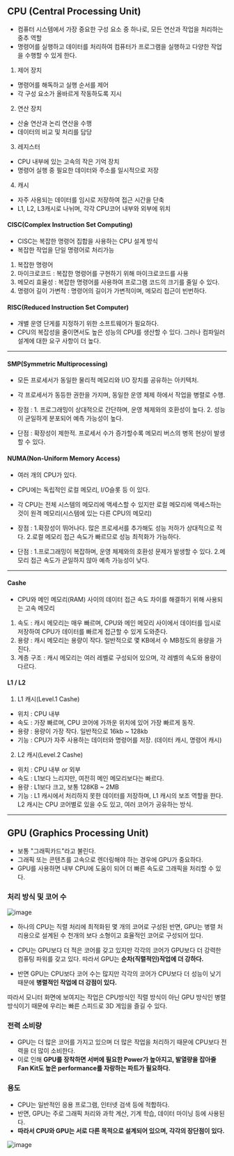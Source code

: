 ## **CPU (Central Processing Unit)**
- 컴퓨터 시스템에서 가장 중요한 구성 요소 중 하나로, 모든 연산과 작업을 처리하는 중추 역할
- 명령어를 실행하고 데이터를 처리하여 컴퓨터가 프로그램을 실행하고 다양한 작업을 수행할 수 있게 한다.
1) 제어 장치 
  - 명령어를 해독하고 실행 순서를 제어
  - 각 구성 요소가 올바르게 작동하도록 지시 
2) 연산 장치
  - 산술 연산과 논리 연산을 수행
  - 데이터의 비교 및 처리를 담당 
3) 레지스터
  - CPU 내부에 있는 고속의 작은 기억 장치
  - 명령어 실행 중 필요한 데이터와 주소를 일시적으로 저장 
4) 캐시
  - 자주 사용되는 데이터를 임시로 저장하여 접근 시간을 단축
  - L1, L2, L3캐시로 나뉘며, 각각 CPU코어 내부와 외부에 위치

#### CISC(Complex Instruction Set Computing)
- CISC는 복잡한 명령어 집합을 사용하는 CPU 설계 방식
- 복잡한 작업을 단일 명령어로 처리가능
1) 복잡한 명령어
2) 마이크로코드 : 복잡한 명령어를 구현하기 위해 마이크로코드를 사용
3) 메모리 효율성 : 복잡한 명령어를 사용하여 프로그램 코드의 크기를 줄일 수 있다.
4) 명령어 길이 가변적 : 명령어의 길이가 가변적이며, 메모리 접근이 빈번하다.

#### RISC(Reduced Instruction Set Computer) 
- 개별 운영 단게를 지정하기 위한 소프트웨어가 필요하다.
- CPU의 복잡성을 줄이면서도 높은 성능의 CPU를 생산할 수 있다. 그러나 컴파일러 설계에 대한 요구 사항이 더 높다.

---

#### SMP(Symmetric Multiprocessing) 
- 모든 프로세서가 동일한 물리적 메모리와 I/O 장치를 공유하는 아키텍처.
- 각 프로세서가 동등한 권한을 가지며, 동일한 운영 체제 하에서 작업을 병렬로 수행.

- 장점 : 1. 프로그래밍이 상대적으로 간단하며, 운영 체제와의 호환성이 높다.
         2. 성능이 균일하게 분포되어 예측 가능성이 높다.
- 단점 : 확장성이 제한적. 프로세서 수가 증가할수록 메모리 버스의 병목 현상이 발생할 수 있다.
  
#### NUMA(Non-Uniform Memory Access)
- 여러 개의 CPU가 있다.
- CPU에는 독립적인 로컬 메모리, I/O슬롯 등 이 있다.
- 각 CPU는 전체 시스템의 메모리에 액세스할 수 있지만 로컬 메모리에 액세스하는 것이 원격 메모리(시스템에 있는 다른 CPU의 메모리)

- 장점 : 1.확장성이 뛰어나다. 많은 프로세서를 추가해도 성능 저하가 상대적으로 적다.
         2.로컬 메모리 접근 속도가 빠르므로 성능 최적화가 가능하다.
- 단점 : 1.프로그래밍이 복잡하며, 운영 체제와의 호환성 문제가 발생할 수 있다.
         2.메모리 접근 속도가 균일하지 않아 예측 가능성이 낮다.

---
#### Cashe 
- CPU와 메인 메모리(RAM) 사이의 데이터 접근 속도 차이를 해결하기 위해 사용되는 고속 메모리
1) 속도 : 캐시 메모리는 매우 빠르며, CPU와 메인 메모리 사이에서 데이터를 임시로 저장하여 CPU가 데이터를 빠르게 접근할 수 있게 도와준다.
2) 용량 : 캐시 메모리는 용량이 작다. 일반적으로 몇 KB에서 수 MB정도의 용량을 가진다.
3) 계층 구조 : 캐시 메모리는 여러 레벨로 구성되어 있으며, 각 레벨의 속도와 용량이 다르다.

#### L1 / L2 
1) L1 캐시(Level.1 Cashe)
- 위치 : CPU 내부
- 속도 : 가장 빠르며, CPU 코어에 가까운 위치에 있어 가장 빠르게 동작.
- 용량 : 용량이 가장 작다. 일반적으로 16kb ~ 128kb
- 기능 : CPU가 자주 사용하는 데이터와 명령어를 저장. (데이터 캐시, 명령어 캐시)

 2) L2 캐시(Level.2 Cashe)
- 위치 : CPU 내부 or 외부
- 속도 : L1보다 느리지만, 여전히 메인 메모리보다는 빠르다.
- 용량 : L1보다 크고, 보통 128KB ~ 2MB
- 기능 : L1 캐시에서 처리하지 못한 데이터를 저장하며, L1 캐시의 보조 역할을 한다. L2 캐시는 CPU 코어별로 있을 수도 있고, 여러 코어가 공유하는 방식.

---
## GPU (Graphics Processing Unit) 
- 보통 "그래픽카드"라고 불린다.
- 그래픽 또는 콘텐츠를 고속으로 렌더링해야 하는 경우에 GPU가 중요하다.
- GPU를 사용하면 내부 CPU에 도움이 되어 더 빠른 속도로 그래픽을 처리할 수 있다.

### 처리 방식 및 코어 수 

![image](https://github.com/user-attachments/assets/26414542-d012-4eda-a3c9-af169b45bbd8)

- 하나의 CPU는 직렬 처리에 최적화된 몇 개의 코어로 구성된 반면, GPU는 병렬 처리용으로 설계된 수 천개의 보다 소형이고 효율적인 코어로 구성되어 있다.
- CPU는 GPU보다 더 적은 코어를 갖고 있지만 각각의 코어가 GPU보다 더 강력한 컴퓨팅 파워를 갖고 있다. 따라서 GPU는 **순차(직렬적인)작업에 더 강하다.**

- 반면 GPU는 CPU보다 코어 수는 많지만 각각의 코어가 CPU보다 더 성능이 낮기 때문에 **병렬적인 작업에 더 강점이 있다.**

따라서 모니터 화면에 보여지는 작업은 CPU방식인 직렬 방식이 아닌 GPU 방식인 병렬 방식이기 때문에 우리는 빠른 스피드로 3D 게임을 즐길 수 있다. 

### 전력 소비량 
- GPU는 더 많은 코어를 가지고 있으며 더 많은 작업을 처리하기 때문에 CPU보다 전력을 더 많이 소비한다.
- 이로 인해 **GPU를 장착하면 서버에 필요한 Power가 높아지고, 발열량을 잡아줄 Fan Kit도 높은 performance를 자랑하는 파트가 필요하다.**

### 용도
- CPU는 일반적인 응용 프로그램, 인터넷 검색 등에 적합하다.
- 반면, GPU는 주로 그래픽 처리와 과학 계산, 기계 학습, 데이터 마이닝 등에 사용된다.
- **따라서 CPU와 GPU는 서로 다른 목적으로 설계되어 있으며, 각각의 장단점이 있다.**

![image](https://github.com/user-attachments/assets/9afe6326-3adc-4689-ad5b-ad18e38b4355)


